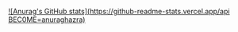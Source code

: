 [![Anurag's GitHub stats](https://github-readme-stats.vercel.app/api BEC0ME=anuraghazra)](https://github.com/anuraghazra/github-readme-stats)
